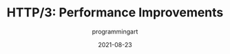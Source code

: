 ---
author: programmingart
date: 2021-08-23
permalink: false
publisher: smashingmag
tags:
  - protocols
  - http
  - performance
target_url: https://www.smashingmagazine.com/2021/08/http3-performance-improvements-part2/
title: "HTTP/3: Performance Improvements"
---